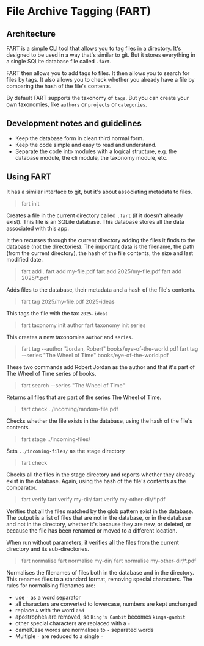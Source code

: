 # File Archive Tagging (FART)

## Architecture

FART is a simple CLI tool that allows you to tag files in a directory. It's designed to be used in a way that's similar to git. But it stores everything in a single SQLite database file called `.fart`.

FART then allows you to add tags to files. It then allows you to search for files by tags. It also allows you to check whether you already have a file by comparing the hash of the file's contents.

By default FART supports the taxonomy of `tags`. But you can create your own taxonomies, like `authors` or `projects` or `categories`.

## Development notes and guidelines

* Keep the database form in clean third normal form.
* Keep the code simple and easy to read and understand.
* Separate the code into modules with a logical structure, e.g. the database module, the cli module, the taxonomy module, etc.


## Using FART

It has a similar interface to git, but it's about associating metadata to files.

> fart init

Creates a file in the current directory called  `.fart` (if it doesn't already exist). This file is an SQLite database. This database stores all the data associated with this app.

It then recurses through the current directory adding the files it finds to the database (not the directories). The important data is the filename, the path (from the current directory), the hash of the file contents, the size and last modified date.

> fart add .
> fart add my-file.pdf
> fart add 2025/my-file.pdf
> fart add 2025/*.pdf

Adds files to the database, their metadata and a hash of the file's contents.

> fart tag 2025/my-file.pdf 2025-ideas

This tags the file with the tax `2025-ideas`

> fart taxonomy init author
> fart taxonomy init series

This creates a new taxonomies `author` and `series`.

> fart tag --author "Jordan, Robert" books/eye-of-the-world.pdf
> fart tag --series "The Wheel of Time" books/eye-of-the-world.pdf

These two commands add Robert Jordan as the author and that it's part of The Wheel of Time series of books.

> fart search --series "The Wheel of Time"

Returns all files that are part of the series The Wheel of Time.

> fart check ../incoming/random-file.pdf

Checks whether the file exists in the database, using the hash of the file's contents.

> fart stage ../incoming-files/

Sets `../incoming-files/` as the stage directory

> fart check

Checks all the files in the stage directory and reports whether they already exist in the database. Again, using the hash of the file's contents as the comparator.

> fart verify
> fart verify my-dir/
> fart verify my-other-dir/*.pdf

Verifies that all the files matched by the glob pattern exist in the database. The output is a list of files that are not in the database, or in the database and not in the directory, whether it's because they are new, or deleted, or because the file has been renamed or moved to a different location.

When run without parameters, it verifies all the files from the current directory and its sub-directories.

> fart normalise
> fart normalise my-dir/
> fart normalise my-other-dir/*.pdf

Normalises the filenames of files both in the database and in the directory. This renames files to a standard format, removing special characters. The rules for normalising filenames are:

* use `-` as a word separator
* all characters are converted to lowercase, numbers are kept unchanged
* replace `&` with the word `and`
* apostrophes are removed, so `King's Gambit` becomes `kings-gambit`
* other special characters are replaced with a `-`
* camelCase words are normalises to `-` separated words
* Multiple `-` are reduced to a single `-`

